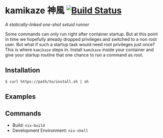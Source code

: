# kamikaze 神風 [![Build Status](https://travis-ci.org/Enteee/kamikaze.svg?branch=master)](https://travis-ci.org/Enteee/kamikaze)
_A statically-linked one-shot setuid runner_

Some commands can only run right after container startup. But at this point in time we hopefully already dropped privileges
and switched to a non root user. But what if such a startup task would need root privileges just once? This is where `kamikaze`
steps in. Install `kamikaze` inside your container and give your startup routine that one chance to run a command as root.

## Installation

```
$ curl https://path/to/install.sh | sh
```

## Examples

## Commands

* Build: `nix-build`
* Development Environment: `nix-shell`
